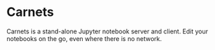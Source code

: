 # Carnets
Carnets is a stand-alone Jupyter notebook server and client. Edit your notebooks on the go, even where there is no network.
